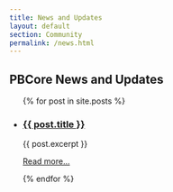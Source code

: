 ```yaml
---
title: News and Updates
layout: default
section: Community
permalink: /news.html
---
```


<h2 class="dark-grey title bold">PBCore News and Updates</h2>

<ul class="pb-list">
  {% for post in site.posts %}
    <li>
      <h3><a href="{{ post.url }}">{{ post.title }}</a></h3>
      {{ post.excerpt }}
      <p><a href="{{ post.url }}" class="blue light">Read more...</a></p>
    </li>
  {% endfor %}
</ul>

